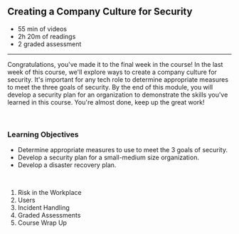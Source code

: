 ## Creating a Company Culture for Security

- 55 min of videos
- 2h 20m of readings
- 2 graded assessment

<hr>

Congratulations, you've made it to the final week in the course! In the last week of this course, we'll explore ways to create a company culture for security. It's important for any tech role to determine appropriate measures to meet the three goals of security. By the end of this module, you will develop a security plan for an organization to demonstrate the skills you've learned in this course. You're almost done, keep up the great work!

<br>

### Learning Objectives

- Determine appropriate measures to use to meet the 3 goals of security.
- Develop a security plan for a small-medium size organization.
- Develop a disaster recovery plan.

<br>

1. Risk in the Workplace
2. Users
3. Incident Handling
4. Graded Assessments
5. Course Wrap Up
